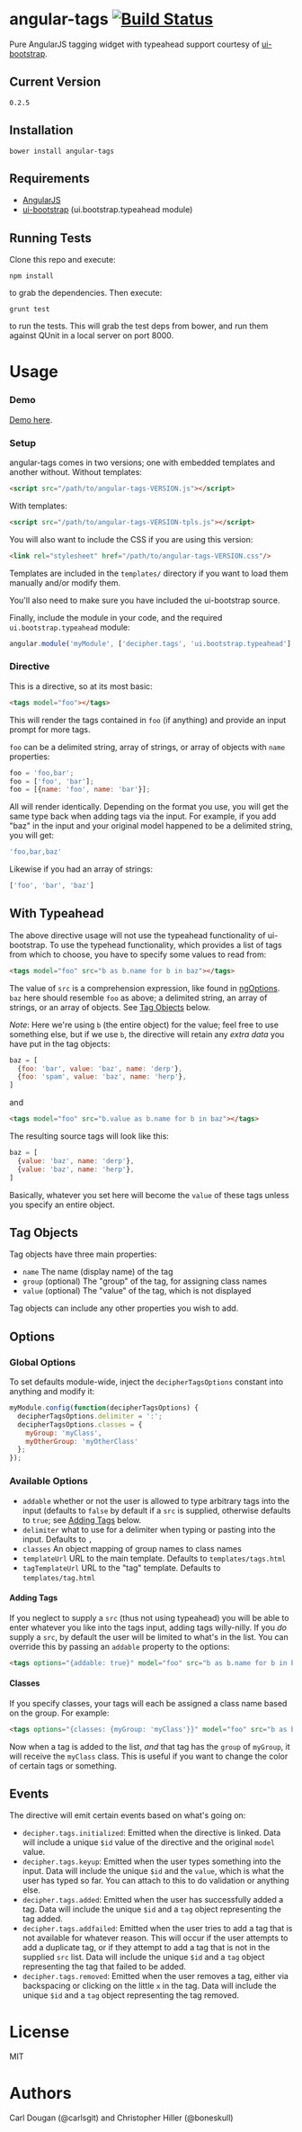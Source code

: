 angular-tags [![Build Status](https://travis-ci.org/decipherinc/angular-tags.png?branch=master)](https://travis-ci.org/decipherinc/angular-tags)
============

Pure AngularJS tagging widget with typeahead support courtesy of [ui-bootstrap](http://angular-ui.github.io/bootstrap).

Current Version
---------------
```
0.2.5
```


Installation
------------

```
bower install angular-tags
```

Requirements
------------

- [AngularJS](http://angularjs.org)
- [ui-bootstrap](http://angular-ui.github.io/bootstrap) (ui.bootstrap.typeahead module)

Running Tests
-------------

Clone this repo and execute:

```
npm install
```

to grab the dependencies.  Then execute:

```
grunt test
```

to run the tests.  This will grab the test deps from bower, and run them against QUnit in a local server on port 8000.


Usage
=====

### Demo

<a href="http://decipherinc.github.io/angular-tags">Demo here</a>.


### Setup

angular-tags comes in two versions; one with embedded templates and another without.  Without templates:

```html
<script src="/path/to/angular-tags-VERSION.js"></script>
```

With templates:

```html
<script src="/path/to/angular-tags-VERSION-tpls.js"></script>
```

You will also want to include the CSS if you are using this version:

```html
<link rel="stylesheet" href="/path/to/angular-tags-VERSION.css"/>
```

Templates are included in the `templates/` directory if you want to load them manually and/or modify them.

You'll also need to make sure you have included the ui-bootstrap source.

Finally, include the module in your code, and the required `ui.bootstrap.typeahead` module:

```javascript
angular.module('myModule', ['decipher.tags', 'ui.bootstrap.typeahead'];
```

### Directive

This is a directive, so at its most basic:

```html
<tags model="foo"></tags>
```

This will render the tags contained in `foo` (if anything) and provide an input prompt for more tags.

`foo` can be a delimited string, array of strings, or array of objects with `name` properties:

```javascript
foo = 'foo,bar';
foo = ['foo', 'bar'];
foo = [{name: 'foo', name: 'bar'}];
```

All will render identically.  Depending on the format you use, you will get the same type back when adding tags via the input.  For example, if you add "baz" in the input and your original model happened to be a delimited string, you will get:

```javascript
'foo,bar,baz'
```

Likewise if you had an array of strings:

```javascript
['foo', 'bar', 'baz']
```

With Typeahead
--------------

The above directive usage will not use the typeahead functionality of ui-bootstrap.  To use the typehead functionality, which provides a list of tags from which to choose, you have to specify some values to read from:

```html
<tags model="foo" src="b as b.name for b in baz"></tags>
```

The value of `src` is a comprehension expression, like found in [ngOptions](http://docs.angularjs.org/api/ng.directive:select).  `baz` here should resemble `foo` as above; a delimited string, an array of strings, or an array of objects.  See <a href="#tag-objects">Tag Objects</a> below.

*Note*: Here we're using `b` (the entire object) for the value; feel free to use something else, but if we use `b`, the directive will retain any *extra data* you have put in the tag objects:

```javascript
baz = [
  {foo: 'bar', value: 'baz', name: 'derp'},
  {foo: 'spam', value: 'baz', name: 'herp'},
]
```

and

```html
<tags model="foo" src="b.value as b.name for b in baz"></tags>
```

The resulting source tags will look like this:

```javascript
baz = [
  {value: 'baz', name: 'derp'},
  {value: 'baz', name: 'herp'},
]
```

Basically, whatever you set here will become the `value` of these tags unless you specify an entire object.

Tag Objects
-----------

Tag objects have three main properties:

- `name` The name (display name) of the tag
- `group` (optional) The "group" of the tag, for assigning class names
- `value` (optional) The "value" of the tag, which is not displayed

Tag objects can include any other properties you wish to add.

Options
-----------

### Global Options

To set defaults module-wide, inject the `decipherTagsOptions` constant into anything and modify it:

```javascript
myModule.config(function(decipherTagsOptions) {
  decipherTagsOptions.delimiter = ':';
  decipherTagsOptions.classes = {
    myGroup: 'myClass',
    myOtherGroup: 'myOtherClass'
  };
});
```

### Available Options

- `addable` whether or not the user is allowed to type arbitrary tags into the input (defaults to `false` by default if a `src` is supplied, otherwise defaults to `true`; see <a href="#adding-tags">Adding Tags</a> below.
- `delimiter` what to use for a delimiter when typing or pasting into the input.  Defaults to `,`
- `classes` An object mapping of group names to class names
- `templateUrl` URL to the main template. Defaults to `templates/tags.html`
- `tagTemplateUrl` URL to the "tag" template. Defaults to `templates/tag.html`

#### Adding Tags

If you neglect to supply a `src` (thus not using typeahead) you will be able to enter whatever you like into the tags input, adding tags willy-nilly.  If you *do* supply a `src`, by default the user will be limited to what's in the list.  You can override this by passing an `addable` property to the options:

```html
<tags options="{addable: true}" model="foo" src="b as b.name for b in baz"></tags>
```

#### Classes

If you specify classes, your tags will each be assigned a class name based on the group.  For example:

```html
<tags options="{classes: {myGroup: 'myClass'}}" model="foo" src="b as b.name for b in baz></tags>
```

Now when a tag is added to the list, *and* that tag has the `group` of `myGroup`, it will receive the `myClass` class.  This is useful if you want to change the color of certain tags or something.

Events
------

The directive will emit certain events based on what's going on:

- `decipher.tags.initialized`: Emitted when the directive is linked.  Data will include a unique `$id` value of the directive and the original `model` value.
- `decipher.tags.keyup`: Emitted when the user types something into the input.  Data will include the unique `$id` and the `value`, which is what the user has typed so far.  You can attach to this to do validation or anything else.
- `decipher.tags.added`: Emitted when the user has successfully added a tag.  Data will include the unique `$id` and a `tag` object representing the tag added.
- `decipher.tags.addfailed`: Emitted when the user tries to add a tag that is not available for whatever reason.  This will occur if the user attempts to add a duplicate tag, or if they attempt to add a tag that is not in the supplied `src` list.  Data will include the unique `$id` and a `tag` object representing the tag that failed to be added.
- `decipher.tags.removed`: Emitted when the user removes a tag, either via backspacing or clicking on the little `x` in the tag.  Data will include the unique `$id` and a `tag` object representing the tag removed.

License
=======

MIT

Authors
=======

Carl Dougan (@carlsgit) and Christopher Hiller (@boneskull)
